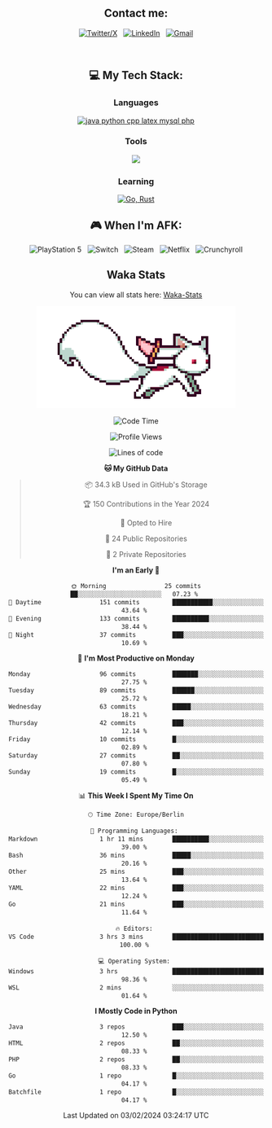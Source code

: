 <div align="center">

## Contact me:

[![Twitter/X](https://skillicons.dev/icons?i=twitter)](https://twitter.com/erikskopp) &nbsp;
[![LinkedIn](https://skillicons.dev/icons?i=linkedin)](www.linkedin.com/in/erik-skopp) &nbsp;
[![Gmail](https://skillicons.dev/icons?i=gmail)](mailto:skopp.erik@gmail.com)

<div align="center">
<br>

## 💻 My Tech Stack:

### Languages

[![java python cpp latex mysql php](https://skillicons.dev/icons?i=java,python,cpp,latex,mysql,php)](https://skillicons.dev)

### Tools

[![](https://skillicons.dev/icons?i=matlab,azure,bash,git,github,vscode)](https://skillicons.dev)

### Learning

[![Go, Rust](https://skillicons.dev/icons?i=go,rust)](https://skillicons.dev)

<!--
## 🏆 My Stats:

<p>
    <img height=175 alt="GitHub Stats" src="https://github-readme-stats.vercel.app/api?username=eskopp&show_icons=true&count_private=true&theme=dark" />&nbsp;&nbsp;
    <br><br>
    <img height=175 alt="Most Used Languages" src="https://github-readme-stats.vercel.app/api/top-langs/?username=eskopp&layout=compact&theme=dark" />&nbsp;&nbsp;
</p>
-->

## 🎮 When I'm AFK:

![PlayStation 5](https://img.shields.io/badge/Playstation%205-003791?style=for-the-badge&logo=playstation-5&logoColor=white) &nbsp;
![Switch](https://img.shields.io/badge/Switch-E60012?style=for-the-badge&logo=nintendo-switch&logoColor=white) &nbsp;
![Steam](https://img.shields.io/badge/steam-%23000000.svg?style=for-the-badge&logo=steam&logoColor=white) &nbsp;
![Netflix](https://img.shields.io/badge/Netflix-E50914?style=for-the-badge&logo=netflix&logoColor=white) &nbsp;
![Crunchyroll](https://img.shields.io/badge/Crunchyroll-F47521?style=for-the-badge&logo=crunchyroll&logoColor=white)

## Waka Stats

You can view all stats here: [Waka-Stats](./Waka.md)


<center>
<img src="kyubey.gif" alt="Alt-Text" title="" >
</center>
</div>

<!--START_SECTION:waka-->
![Code Time](http://img.shields.io/badge/Code%20Time-10%20hrs%2019%20mins-blue)

![Profile Views](http://img.shields.io/badge/Profile%20Views-242-blue)

![Lines of code](https://img.shields.io/badge/From%20Hello%20World%20I%27ve%20Written-515.6%20thousand%20lines%20of%20code-blue)

**🐱 My GitHub Data** 

> 📦 34.3 kB Used in GitHub's Storage 
 > 
> 🏆 150 Contributions in the Year 2024
 > 
> 💼 Opted to Hire
 > 
> 📜 24 Public Repositories 
 > 
> 🔑 2 Private Repositories 
 > 
**I'm an Early 🐤** 

```text
🌞 Morning                25 commits          ██░░░░░░░░░░░░░░░░░░░░░░░   07.23 % 
🌆 Daytime                151 commits         ███████████░░░░░░░░░░░░░░   43.64 % 
🌃 Evening                133 commits         ██████████░░░░░░░░░░░░░░░   38.44 % 
🌙 Night                  37 commits          ███░░░░░░░░░░░░░░░░░░░░░░   10.69 % 
```
📅 **I'm Most Productive on Monday** 

```text
Monday                   96 commits          ███████░░░░░░░░░░░░░░░░░░   27.75 % 
Tuesday                  89 commits          ██████░░░░░░░░░░░░░░░░░░░   25.72 % 
Wednesday                63 commits          █████░░░░░░░░░░░░░░░░░░░░   18.21 % 
Thursday                 42 commits          ███░░░░░░░░░░░░░░░░░░░░░░   12.14 % 
Friday                   10 commits          █░░░░░░░░░░░░░░░░░░░░░░░░   02.89 % 
Saturday                 27 commits          ██░░░░░░░░░░░░░░░░░░░░░░░   07.80 % 
Sunday                   19 commits          █░░░░░░░░░░░░░░░░░░░░░░░░   05.49 % 
```


📊 **This Week I Spent My Time On** 

```text
🕑︎ Time Zone: Europe/Berlin

💬 Programming Languages: 
Markdown                 1 hr 11 mins        ██████████░░░░░░░░░░░░░░░   39.00 % 
Bash                     36 mins             █████░░░░░░░░░░░░░░░░░░░░   20.16 % 
Other                    25 mins             ███░░░░░░░░░░░░░░░░░░░░░░   13.64 % 
YAML                     22 mins             ███░░░░░░░░░░░░░░░░░░░░░░   12.24 % 
Go                       21 mins             ███░░░░░░░░░░░░░░░░░░░░░░   11.64 % 

🔥 Editors: 
VS Code                  3 hrs 3 mins        █████████████████████████   100.00 % 

💻 Operating System: 
Windows                  3 hrs               █████████████████████████   98.36 % 
WSL                      2 mins              ░░░░░░░░░░░░░░░░░░░░░░░░░   01.64 % 
```

**I Mostly Code in Python** 

```text
Java                     3 repos             ███░░░░░░░░░░░░░░░░░░░░░░   12.50 % 
HTML                     2 repos             ██░░░░░░░░░░░░░░░░░░░░░░░   08.33 % 
PHP                      2 repos             ██░░░░░░░░░░░░░░░░░░░░░░░   08.33 % 
Go                       1 repo              █░░░░░░░░░░░░░░░░░░░░░░░░   04.17 % 
Batchfile                1 repo              █░░░░░░░░░░░░░░░░░░░░░░░░   04.17 % 
```




 Last Updated on 03/02/2024 03:24:17 UTC
<!--END_SECTION:waka-->